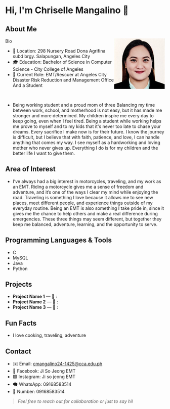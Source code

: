 # Hi, I'm **Chriselle Mangalino** 👋

## About Me
<img src="assets/img/profile.jpg" alt="Your Name headshot" width="160" align="right" />

Bio

- 📍 Location: 298 Nursery Road Dona Agrifina subd brgy. Salapungan, Angeles City
- 🎓 Education: Bachelor of Science in Computer Science - City College of Angeles
- 💼 Current Role: EMT/Rescuer at Angeles City Disaster Risk Reduction and Management Office And a Student

<br clear="right"/>

- Being working student and a proud mom of three Balancing my time between work, school, and motherhood is not easy, but it has made me stronger and more determined. My children inspire me every day to keep going, even when I feel tired. Being a student while working helps me prove to myself and to my kids that it's never too late to chase your dreams. Every sacrifice I make now is for their future. I know the journey is difficult, but I believe that with faith, patience, and love, I can handle anything that comes my way. I see myself as a hardworking and loving mother who never gives up. Everything I do is for my children and the better life I want to give them.

## Area of Interest
- I’ve always had a big interest in motorcycles, traveling, and my work as an EMT. Riding a motorcycle gives me a sense of freedom and adventure, and it’s one of the ways I clear my mind while enjoying the road. Traveling is something I love because it allows me to see new places, meet different people, and experience things outside of my everyday routine. Being an EMT is also something I take pride in, since it gives me the chance to help others and make a real difference during emergencies. These three things may seem different, but together they keep me balanced, adventure, learning, and the opportunity to serve.

## Programming Languages & Tools
- C
- MySQL
- Java
- Python

## Projects
- **Project Name 1** — 
  🔗 : 
- **Project Name 2** — 
  🔗 : 
- **Project Name 3** — 
  🔗 : 

## Fun Facts
 - I love cooking, traveling, adventure

## Contact
- ✉️ Email: cmangalino24-1425@cca.edu.ph
- 🧵 Facebook: Ji So Jeong EMT
- 🟪 Instagram: Ji so jeong EMT
- 🗨️ WhatsApp: 09168583514
- 📱 Number: 09168583514

> *Feel free to reach out for collaboration or just to say hi!*

